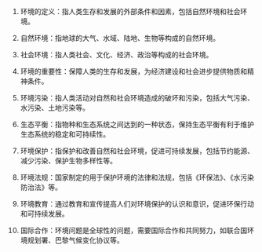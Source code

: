 1. 环境的定义：指人类生存和发展的外部条件和因素，包括自然环境和社会环境。

2. 自然环境：指地球的大气、水域、陆地、生物等构成的自然环境。

3. 社会环境：指人类社会、文化、经济、政治等构成的社会环境。

4. 环境的重要性：保障人类的生存和发展，为经济建设和社会进步提供物质和精神条件。

5. 环境污染：指人类活动对自然和社会环境造成的破坏和污染，包括大气污染、水污染、土地污染等。

6. 生态平衡：指物种和生态系统之间达到的一种状态，保持生态平衡有利于维护生态系统的稳定和可持续性。

7. 环境保护：指保护和改善自然和社会环境，促进可持续发展，包括节约能源、减少污染、保护生物多样性等。

8. 环境法规：国家制定的用于保护环境的法律和法规，包括《环保法》、《水污染防治法》等。

9. 环境教育：通过教育和宣传提高人们对环境保护的认识和意识，促进环保行动和可持续发展。

10. 国际合作：环境问题是全球性的问题，需要国际合作和共同努力，如联合国环境规划署、巴黎气候变化协议等。
